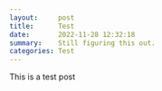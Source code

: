```yaml
---
layout:     post
title:      Test
date:       2022-11-28 12:32:18
summary:    Still figuring this out.
categories: Test
---
```


This is a test post